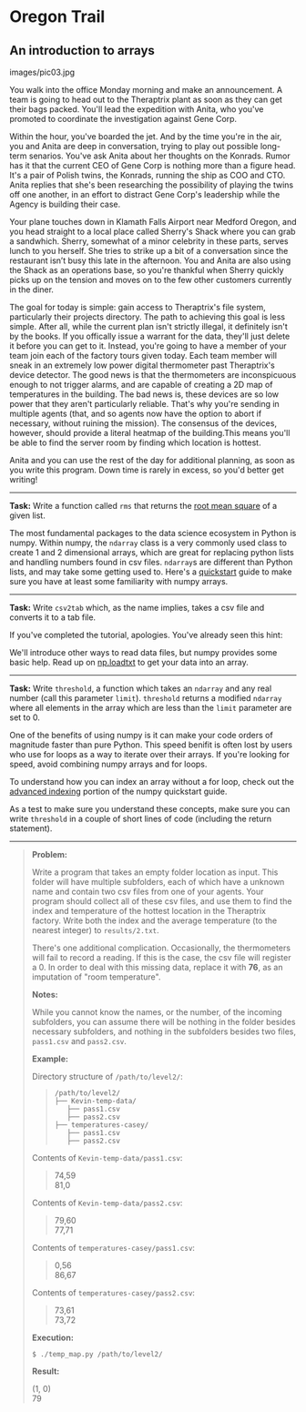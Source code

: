 Oregon Trail
=====

An introduction to arrays
--------

images/pic03.jpg

You walk into the office Monday morning and make an announcement. A team is going to head out to the Theraptrix plant as soon as they can get their bags packed. You'll lead the expedition with Anita, who you've promoted to coordinate the investigation against Gene Corp.

Within the hour, you've boarded the jet. And by the time you're in the air, you and Anita are deep in conversation, trying to play out possible long-term senarios. You've ask Anita about her thoughts on the Konrads. Rumor has it that the current CEO of Gene Corp is nothing more than a figure head. It's a pair of Polish twins, the Konrads, running the ship as COO and CTO. Anita replies that she's been researching the possibility of playing the twins off one another, in an effort to distract Gene Corp's leadership while the Agency is building their case.  

Your plane touches down in Klamath Falls Airport near Medford Oregon, and  you head straight to a local place called Sherry's Shack where you can grab a sandwhich. Sherry, somewhat of a minor celebrity in these parts, serves lunch to you herself. She tries to strike up a bit of a conversation since the restaurant isn’t busy this late in the afternoon. You and Anita are also using the Shack as an operations base, so you're thankful when Sherry quickly picks up on the tension and moves on to the few other customers currently in the diner. 

The goal for today is simple: gain access to Theraptrix's file system, particularly their projects directory. The path to achieving this goal is less simple. After all, while the current plan isn't strictly illegal, it definitely isn't by the books. If you offically issue a warrant for the data, they'll just delete it before you can get to it. Instead, you're going to have a member of your team join each of the factory tours given today. Each team member will sneak in an extremely low power digital thermometer past Theraptrix's device detector. The good news is that the thermometers are inconspicuous enough to not trigger alarms, and are capable of creating a 2D map of temperatures in the building. The bad news is, these devices are so low power that they aren't particularly reliable. That's why you're sending in multiple agents (that, and so agents now have the option to abort if necessary, without ruining the mission). The consensus of the devices, however, should provide a literal heatmap of the building.This means you'll be able to find the server room by finding which location is hottest. 

Anita and you can use the rest of the day for additional planning, as soon as you write this program. Down time is rarely in excess, so you'd better get writing!

---

**Task:** Write a function called `rms` that returns the [root mean square](https://en.wikipedia.org/wiki/Root_mean_square) of a given list. 


The most fundamental packages to the data science ecosystem in Python is numpy. Within numpy, the `ndarray` class is a very commonly used class to create 1 and 2 dimensional arrays, which are great for replacing python lists and handling numbers found in csv files. `ndarray`s are different than Python lists, and may take some getting used to. Here's a [quickstart](https://docs.scipy.org/doc/numpy/user/quickstart.html) guide to make sure you have at least some familiarity with numpy arrays.  

---

**Task:** Write `csv2tab` which, as the name implies, takes a csv file and converts it to a tab file.

If you've completed the tutorial, apologies. You've already seen this hint:

We'll introduce other ways to read data files, but numpy provides some basic help. Read up on  [np.loadtxt](https://docs.scipy.org/doc/numpy/reference/generated/numpy.loadtxt.html) to get your data into an array. 

---

**Task:** Write `threshold`, a function which takes an `ndarray` and any real number (call this parameter `limit`). `threshold` returns a modified `ndarray` where all elements in the array which are less than the `limit` parameter are set to 0.

One of the benefits of using numpy is it can make your code orders of magnitude faster than pure Python. This speed benifit is often lost by users who use for loops as a way to iterate over their arrays. If you're looking for speed, avoid combining numpy arrays and for loops.

To understand how you can index an array without a for loop, check out the [advanced indexing](https://docs.scipy.org/doc/numpy/user/quickstart.html#fancy-indexing-and-index-tricks) portion of the numpy quickstart guide. 

As a test to make sure you understand these concepts, make sure you can write `threshold` in a couple of short lines of code (including the return statement). 

---

>**Problem:**
>
> Write a program that takes an empty folder location as input. This folder will have multiple subfolders, each of which have a unknown name and contain two csv files from one of your agents. Your program should collect all of these csv files, and use them to find the index and temperature of the hottest location in the Theraptrix factory. Write both the index and the average temperature (to the nearest integer) to `results/2.txt`.
>
> There's one additional complication. Occasionally, the thermometers will fail to record a reading. If this is the case, the csv file will register a 0. In order to deal with this missing data, replace it with **76**, as an imputation of "room temperature".
> 
>**Notes:**
>
>While you cannot know the names, or the number, of the incoming subfolders, you can assume there will be nothing in the folder besides necessary subfolders, and nothing in the subfolders besides two files, `pass1.csv` and `pass2.csv`. 
>
>**Example:**
>
>
>Directory structure of `/path/to/level2/`:
>
>>```
>>/path/to/level2/
>>├── Kevin-temp-data/
>>    ├── pass1.csv
>>    ├── pass2.csv
>>├── temperatures-casey/
>>    ├── pass1.csv
>>    ├── pass2.csv
>>
>>```
>
>Contents of `Kevin-temp-data/pass1.csv`:
>
>>74,59  
>>81,0
>
>Contents of `Kevin-temp-data/pass2.csv`:
>
>>79,60  
>>77,71
>
>Contents of `temperatures-casey/pass1.csv`:
>
>>0,56  
>>86,67
>
>Contents of `temperatures-casey/pass2.csv`:
>
>>73,61  
>>73,72
>
>**Execution:**
>
>`$ ./temp_map.py /path/to/level2/`
>
> **Result:**
>
> (1, 0)  
> 79

